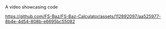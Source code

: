 A video showcasing code

https://github.com/FS-Baz/FS-Baz-Calculator/assets/112892097/aa525977-8b4e-4d54-808b-e6695bc55082
